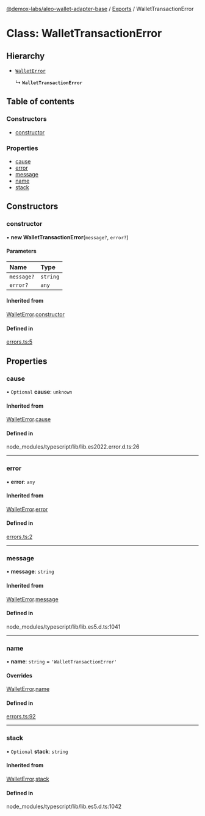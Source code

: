 [@demox-labs/aleo-wallet-adapter-base](../README.md) / [Exports](../modules.md) / WalletTransactionError

# Class: WalletTransactionError

## Hierarchy

- [`WalletError`](WalletError.md)

  ↳ **`WalletTransactionError`**

## Table of contents

### Constructors

- [constructor](WalletTransactionError.md#constructor)

### Properties

- [cause](WalletTransactionError.md#cause)
- [error](WalletTransactionError.md#error)
- [message](WalletTransactionError.md#message)
- [name](WalletTransactionError.md#name)
- [stack](WalletTransactionError.md#stack)

## Constructors

### constructor

• **new WalletTransactionError**(`message?`, `error?`)

#### Parameters

| Name | Type |
| :------ | :------ |
| `message?` | `string` |
| `error?` | `any` |

#### Inherited from

[WalletError](WalletError.md).[constructor](WalletError.md#constructor)

#### Defined in

[errors.ts:5](https://github.com/demox-labs/leo-wallet-adapter/blob/0449b28/packages/core/base/errors.ts#L5)

## Properties

### cause

• `Optional` **cause**: `unknown`

#### Inherited from

[WalletError](WalletError.md).[cause](WalletError.md#cause)

#### Defined in

node_modules/typescript/lib/lib.es2022.error.d.ts:26

___

### error

• **error**: `any`

#### Inherited from

[WalletError](WalletError.md).[error](WalletError.md#error)

#### Defined in

[errors.ts:2](https://github.com/demox-labs/leo-wallet-adapter/blob/0449b28/packages/core/base/errors.ts#L2)

___

### message

• **message**: `string`

#### Inherited from

[WalletError](WalletError.md).[message](WalletError.md#message)

#### Defined in

node_modules/typescript/lib/lib.es5.d.ts:1041

___

### name

• **name**: `string` = `'WalletTransactionError'`

#### Overrides

[WalletError](WalletError.md).[name](WalletError.md#name)

#### Defined in

[errors.ts:92](https://github.com/demox-labs/leo-wallet-adapter/blob/0449b28/packages/core/base/errors.ts#L92)

___

### stack

• `Optional` **stack**: `string`

#### Inherited from

[WalletError](WalletError.md).[stack](WalletError.md#stack)

#### Defined in

node_modules/typescript/lib/lib.es5.d.ts:1042
